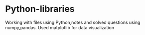 # Python-libraries
Working with files using Python,notes and solved questions using numpy,pandas. Used matplotlib for data visualization
